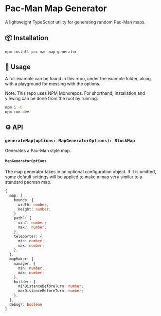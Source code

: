 # Pac-Man Map Generator

A lightweight TypeScript utility for generating random Pac-Man maps.

## 📦 Installation

```bash
npm install pac-man-map-generator
```


## 🚀 Usage

A full example can be found in this repo, under the example folder, along with a playground for messing with the options.

Note: This repo uses NPM Monorepos. For shorthand, installation and viewing can be done from the root by running:

```bash
npm i -D
npm run dev
```

## ⚙️ API

### `generateMap(options: MapGeneratorOptions): BlockMap`

Generates a Pac-Man style map.

#### `MapGeneratorOptions`

The map generator takes in an optional configuration object. If it is omitted, some default settings will be applied to make a map very similar to a standard pacman map.

```ts
{
  map: { 
    bounds: {
      width: number,
      height: number,
    }
    path?: {
      min?: number;
      max?: number;
    },
    teleporter: {
      min: number;
      max: number;
    },
  },
  mapMaker: {
    manager: {
      min: number;
      max: number;
    },
    builder: {
      minDistanceBeforeTurn: number;
      maxDistanceBeforeTurn: number;
    },
  },
  debug?: boolean
}
```